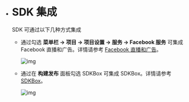 - # SDK 集成

  SDK 可通过以下几种方式集成

  - 通过勾选 **菜单栏 -> 项目 -> 项目设置 -> 服务 -> Facebook 服务** 可集成 Facebook 直播和广告。详情请参考 [Facebook 直播和广告](https://docs.cocos.com/creator/manual/zh/sdk/fb-an-and-live.html)。

    ![img](https://gitee.com/nlpleaf/PicGo/raw/master/20200623171303.png)

  - 通过在 **构建发布** 面板勾选 SDKBox 可集成 SDKBox。详情请参考 [SDKBox](https://docs.cocos.com/creator/manual/zh/sdk/sdkbox.html)。

    ![img](https://gitee.com/nlpleaf/PicGo/raw/master/20200623171304.png)